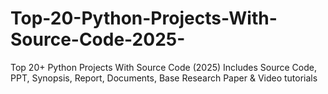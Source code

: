 # Top-20-Python-Projects-With-Source-Code-2025-
Top 20+ Python Projects With Source Code (2025) Includes Source Code, PPT, Synopsis, Report, Documents, Base Research Paper &amp; Video tutorials
